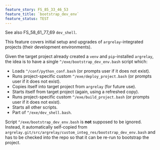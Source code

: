 ```yaml
---
feature_story: FS_85_33_46_53
feature_title: `bootstrap_dev_env`
feature_status: TEST
---
```


See also FS_58_61_77_69 `dev_shell`.

This feature covers initial setup and upgrades of `argrelay`-integrated projects (their development environments).

Given the target project already created a `venv` and `pip`-installed `argrelay`,<br/>
the idea is to have a single `^/exe/bootstrap_dev_env.bash` script which:
*   Loads `^/conf/python_conf.bash` (or prompts user if it does not exist).
*   Runs project-specific custom `^/exe/deploy_project.bash` (or prompts user if it does not exist).
*   Copies itself into target project from `argrelay` (for future use).
*   Starts itself from target project (again, using a refreshed copy).
*   Runs project-specific custom `^/exe/build_project.bash` (or prompts user if it does not exist).
*   Starts all other scripts.
*   Part of `^/exe/dev_shell.bash`.

Script `^/exe/bootstrap_dev_env.bash` is **not** supposed to be ignored.
Instead, it automatically self-copied from `argrelay.git/src/argrelay/custom_integ_res/bootstrap_dev_env.bash`
and has to be checked into the repo so that it can be re-run to bootstrap the project.
